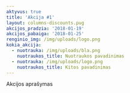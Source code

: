 ```yaml
---
aktyvus: true
title: 'Akcija #1'
layout: columns-discounts.pug
akcijos_pradzia: '2018-01-19'
akcijos_pabaiga: '2018-01-25'
renginio_img: /img/uploads/logo.png
kokia_akcija:
  - nuotrauka: /img/uploads/bla.png
    nuotraukos_title: Nuotraukos pavadinimas
  - nuotrauka: /img/uploads/logo.png
    nuotraukos_title: Kitos pavadinimas
---
```

Akcijos aprašymas
